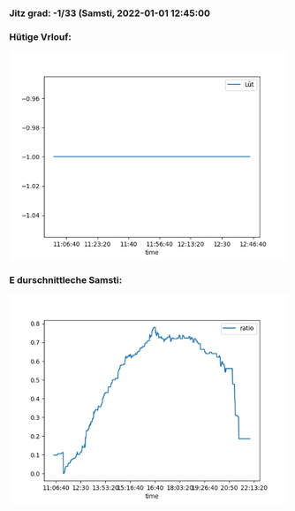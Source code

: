 ### Jitz grad: -1/33 (Samsti, 2022-01-01 12:45:00

### Hütige Vrlouf:
![Graph](Today.png)

### E durschnittleche Samsti:
![Graph](Samsti.png)